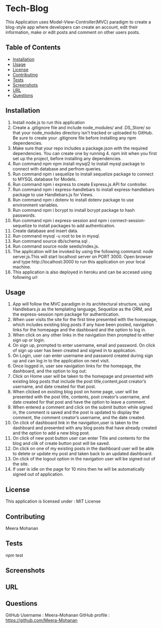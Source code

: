 # Tech-Blog
This Application uses Model-View-Controller(MVC) paradigm to create a blog-style app where developers can create an account, edit their information, make or edit posts and comment on other users posts.

  ## Table of Contents
  * [Installation](#installation)
  * [Usage](#usage)
  * [License](#license)
  * [Contributing](#contributing)
  * [Tests](#tests)
  * [Screenshots](#screenshots)
  * [URL](#url)
  * [Questions](#questions)
  
  ## Installation
1. Install node.js to run this application
2. Create a .gitignore file and include node_modules/ and .DS_Store/ so that your node_modules directory isn't     tracked or uploaded to GitHub. Be sure to create your .gitignore file before installing any npm dependencies.
3. Make sure that your repo includes a package.json with the required dependencies. You can create one by running 4. npm init when you first set up the project, before installing any dependencies.
5. Run command npm npm install mysql2 to install mysql package to connect with database and perfrom queries.
6. Run command npm i sequelize to install sequelize package to connect to MYSQL database for Models.
7. Run command npm i express to create Express.js API for controller.
8. Run command npm i express-handlebars to install express-handlebars package to use Handlebars.js for Views.
9. Run command npm i dotenv to install dotenv package to use environment variables.
10. Run command npm i bcrypt to install bcrypt package to hash passwords.
11. Run command npm i express-session and npm i connect-session-sequelize to install packages to add authentication.
12. Create database and insert data.
13. Run command mysql -u root to be in mysql.
14. Run command source db/schema.sql .
15. Run command source node seeds/index.js.
16. The application will be invoked by using the following command: node server.js.This will start localhost server on PORT 3000.
Open browser and type http://localhost:3000 to run this application on your local machine.
17. This application is also deployed in heroku and can be accesed using following url 
  ## Usage
1. App will follow the MVC paradigm in its architectural structure, using Handlebars.js as the templating language, Sequelize as the ORM, and the express-session npm package for authentication.
2. When user visits the site for the first time presented with the homepage, which includes existing blog posts if any have been posted, navigation links for the homepage and the dashboard and the option to log in.
3. When click on any other links in the navigation then prompted to either sign up or login.
4. On sign up, prompted to enter username, email and password. On click of sign up user has been created and signed in to application.
5. On Login, user can enter username and password created during sign up and can log in to the application on next visit.
6. Once logged in, user see navigation links for the homepage, the dashboard, and the option to log out.
7. Click on Home user will be taken to the homepage and presented with existing blog posts that include the post title,content,post creator’s username, and date created for that post.
8. When clicked on existing blog post on home page, user will be presented with the post title, contents, post creator’s username, and date created for that post and have the option to leave a comment.
9. When entered a comment and click on the submit button while signed in, the comment is saved and the post is updated to display the comment, the comment creator’s username, and the date created.
10. On click of dashboard link in the navigation,user is taken to the dashboard and presented with any blog posts that have already created and the option to add a new blog post.
11. On click of new post button user can enter Title and contents for the blog and clik of create button post will be saved.
12. On click on one of my existing posts in the dashboard user will be able to delete or update my post and taken back to an updated dashboard.
13. On click of the logout option in the navigation user will be signed out of the site.
14. If user is idle on the page for 10 mins then he will be automatically signed out of application.

  ## License

  This application is licensed under : MIT License
  ## Contributing
  Meera Mohanan
  ## Tests
  npm test
  ## Screenshots
  ## URL
  ## Questions
  GitHub Username : Meera-Mohanan
  GitHub profile : https://github.com/Meera-Mohanan
